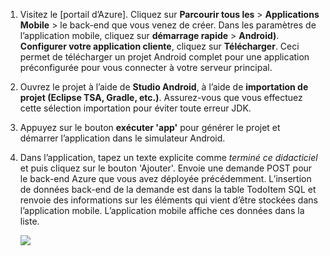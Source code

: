 
1. Visitez le [portail d’Azure]. Cliquez sur **Parcourir tous les** > **Applications Mobile** > le back-end que vous venez de créer. Dans les paramètres de l’application mobile, cliquez sur **démarrage rapide** > **Android)**. **Configurer votre application cliente**, cliquez sur **Télécharger**. Ceci permet de télécharger un projet Android complet pour une application préconfigurée pour vous connecter à votre serveur principal. 

2. Ouvrez le projet à l’aide de **Studio Android**, à l’aide de **importation de projet (Eclipse TSA, Gradle, etc.)**. Assurez-vous que vous effectuez cette sélection importation pour éviter toute erreur JDK.

3. Appuyez sur le bouton **exécuter 'app'** pour générer le projet et démarrer l’application dans le simulateur Android.

4. Dans l’application, tapez un texte explicite comme _terminé ce didacticiel_ et puis cliquez sur le bouton 'Ajouter'. Envoie une demande POST pour le back-end Azure que vous avez déployée précédemment. L’insertion de données back-end de la demande est dans la table TodoItem SQL et renvoie des informations sur les éléments qui vient d’être stockées dans l’application mobile. L’application mobile affiche ces données dans la liste. 

    ![](./media/app-service-mobile-android-quickstart/mobile-quickstart-startup-android.png)

[Azure Portal]: https://portal.azure.com/
